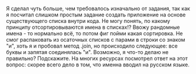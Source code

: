 Я сделал чуть больше, чем требовалось изначально от задания, так как я посчитал слишком простым задание создать приложение на основе существующего списка внутри кода.
Не могу понять, по какому принципу отсортировываются имена в списках!? Ввожу рандомные имена - то нормально всё, то потом фиг пойми какая сортировка.
Не смог распаковать из осаточных списков с парами в строки со знаком "и", хоть я и пробовал метод .join, но происходило следующее: все буквы и запятая соединялась "и". Возможно, я что-то делаю не правильно? Подскажите. На многих ресурсах посмотрел ответ на этот вопрос: скорее всего дело в том, что именна вводил на русском языке.
